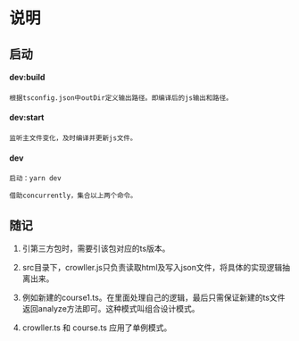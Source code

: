 # 说明

## 启动

#### dev:build
    
    根据tsconfig.json中outDir定义输出路径。即编译后的js输出和路径。

#### dev:start
    
    监听主文件变化，及时编译并更新js文件。
                            
#### dev
    
    启动：yarn dev
    
    借助concurrently，集合以上两个命令。


## 随记

1. 引第三方包时，需要引该包对应的ts版本。

2. src目录下，crowller.js只负责读取html及写入json文件，将具体的实现逻辑抽离出来。

3. 例如新建的course1.ts。在里面处理自己的逻辑，最后只需保证新建的ts文件返回analyze方法即可。这种模式叫组合设计模式。

4. crowller.ts 和 course.ts 应用了单例模式。


